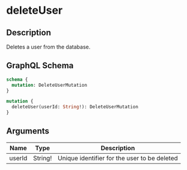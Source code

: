 # deleteUser

## Description
Deletes a user from the database.

## GraphQL Schema
```graphql
schema {
  mutation: DeleteUserMutation
}

mutation {
  deleteUser(userId: String!): DeleteUserMutation
}
```

## Arguments
| Name | Type | Description |
|------|------|-------------|
| userId | String! | Unique identifier for the user to be deleted |